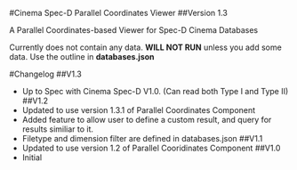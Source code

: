 #Cinema Spec-D Parallel Coordinates Viewer
##Version 1.3

A Parallel Coordinates-based Viewer for Spec-D Cinema Databases

Currently does not contain any data. **WILL NOT RUN** unless you add some data.
Use the outline in **databases.json**

#Changelog
##V1.3
- Up to Spec with Cinema Spec-D V1.0. (Can read both Type I and Type II)
##V1.2
- Updated to use version 1.3.1 of Parallel Coordinates Component
- Added feature to allow user to define a custom result, and query for results similiar to it.
- Filetype and dimension filter are defined in databases.json
##V1.1
- Updated to use version 1.2 of Parallel Cooridinates Component
##V1.0
- Initial
